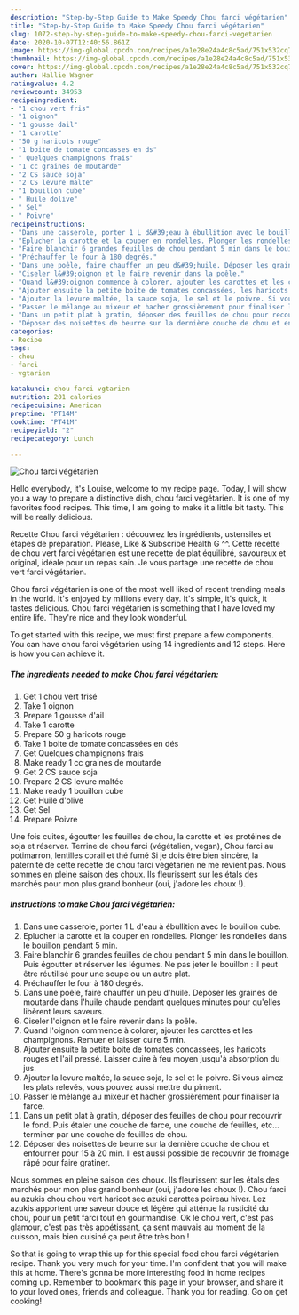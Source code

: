 ```yaml
---
description: "Step-by-Step Guide to Make Speedy Chou farci végétarien"
title: "Step-by-Step Guide to Make Speedy Chou farci végétarien"
slug: 1072-step-by-step-guide-to-make-speedy-chou-farci-vegetarien
date: 2020-10-07T12:40:56.861Z
image: https://img-global.cpcdn.com/recipes/a1e28e24a4c8c5ad/751x532cq70/chou-farci-vegetarien-photo-principale-de-la-recette.jpg
thumbnail: https://img-global.cpcdn.com/recipes/a1e28e24a4c8c5ad/751x532cq70/chou-farci-vegetarien-photo-principale-de-la-recette.jpg
cover: https://img-global.cpcdn.com/recipes/a1e28e24a4c8c5ad/751x532cq70/chou-farci-vegetarien-photo-principale-de-la-recette.jpg
author: Hallie Wagner
ratingvalue: 4.2
reviewcount: 34953
recipeingredient:
- "1 chou vert fris"
- "1 oignon"
- "1 gousse dail"
- "1 carotte"
- "50 g haricots rouge"
- "1 boite de tomate concasses en ds"
- " Quelques champignons frais"
- "1 cc graines de moutarde"
- "2 CS sauce soja"
- "2 CS levure malte"
- "1 bouillon cube"
- " Huile dolive"
- " Sel"
- " Poivre"
recipeinstructions:
- "Dans une casserole, porter 1 L d&#39;eau à ébullition avec le bouillon cube."
- "Eplucher la carotte et la couper en rondelles. Plonger les rondelles dans le bouillon pendant 5 min."
- "Faire blanchir 6 grandes feuilles de chou pendant 5 min dans le bouillon. Puis égoutter et réserver les légumes. Ne pas jeter le bouillon : il peut être réutilisé pour une soupe ou un autre plat."
- "Préchauffer le four à 180 degrés."
- "Dans une poêle, faire chauffer un peu d&#39;huile. Déposer les graines de moutarde dans l&#39;huile chaude pendant quelques minutes pour qu&#39;elles libèrent leurs saveurs."
- "Ciseler l&#39;oignon et le faire revenir dans la poêle."
- "Quand l&#39;oignon commence à colorer, ajouter les carottes et les champignons. Remuer et laisser cuire 5 min."
- "Ajouter ensuite la petite boite de tomates concassées, les haricots rouges et l&#39;ail pressé. Laisser cuire à feu moyen jusqu&#39;à absorption du jus."
- "Ajouter la levure maltée, la sauce soja, le sel et le poivre. Si vous aimez les plats relevés, vous pouvez aussi mettre du piment."
- "Passer le mélange au mixeur et hacher grossièrement pour finaliser la farce."
- "Dans un petit plat à gratin, déposer des feuilles de chou pour recouvrir le fond. Puis étaler une couche de farce, une couche de feuilles, etc... terminer par une couche de feuilles de chou."
- "Déposer des noisettes de beurre sur la dernière couche de chou et enfourner pour 15 à 20 min. Il est aussi possible de recouvrir de fromage râpé pour faire gratiner."
categories:
- Recipe
tags:
- chou
- farci
- vgtarien

katakunci: chou farci vgtarien 
nutrition: 201 calories
recipecuisine: American
preptime: "PT14M"
cooktime: "PT41M"
recipeyield: "2"
recipecategory: Lunch

---
```



![Chou farci végétarien](https://img-global.cpcdn.com/recipes/a1e28e24a4c8c5ad/751x532cq70/chou-farci-vegetarien-photo-principale-de-la-recette.jpg)

Hello everybody, it's Louise, welcome to my recipe page. Today, I will show you a way to prepare a distinctive dish, chou farci végétarien. It is one of my favorites food recipes. This time, I am going to make it a little bit tasty. This will be really delicious.

Recette Chou farci végétarien : découvrez les ingrédients, ustensiles et étapes de préparation. Please, Like &amp; Subscribe Health G ^^. Cette recette de chou vert farci végétarien est une recette de plat équilibré, savoureux et original, idéale pour un repas sain. Je vous partage une recette de chou vert farci végétarien.

Chou farci végétarien is one of the most well liked of recent trending meals in the world. It's enjoyed by millions every day. It's simple, it's quick, it tastes delicious. Chou farci végétarien is something that I have loved my entire life. They're nice and they look wonderful.


To get started with this recipe, we must first prepare a few components. You can have chou farci végétarien using 14 ingredients and 12 steps. Here is how you can achieve it.

<!--inarticleads1-->

##### The ingredients needed to make Chou farci végétarien:

1. Get 1 chou vert frisé
1. Take 1 oignon
1. Prepare 1 gousse d&#39;ail
1. Take 1 carotte
1. Prepare 50 g haricots rouge
1. Take 1 boite de tomate concassées en dés
1. Get  Quelques champignons frais
1. Make ready 1 cc graines de moutarde
1. Get 2 CS sauce soja
1. Prepare 2 CS levure maltée
1. Make ready 1 bouillon cube
1. Get  Huile d&#39;olive
1. Get  Sel
1. Prepare  Poivre


Une fois cuites, égoutter les feuilles de chou, la carotte et les protéines de soja et réserver. Terrine de chou farci (végétalien, vegan), Chou farci au potimarron, lentilles corail et thé fumé Si je dois être bien sincère, la paternité de cette recette de chou farci végétarien ne me revient pas. Nous sommes en pleine saison des choux. Ils fleurissent sur les étals des marchés pour mon plus grand bonheur (oui, j&#39;adore les choux !). 

<!--inarticleads2-->

##### Instructions to make Chou farci végétarien:

1. Dans une casserole, porter 1 L d&#39;eau à ébullition avec le bouillon cube.
1. Eplucher la carotte et la couper en rondelles. Plonger les rondelles dans le bouillon pendant 5 min.
1. Faire blanchir 6 grandes feuilles de chou pendant 5 min dans le bouillon. Puis égoutter et réserver les légumes. Ne pas jeter le bouillon : il peut être réutilisé pour une soupe ou un autre plat.
1. Préchauffer le four à 180 degrés.
1. Dans une poêle, faire chauffer un peu d&#39;huile. Déposer les graines de moutarde dans l&#39;huile chaude pendant quelques minutes pour qu&#39;elles libèrent leurs saveurs.
1. Ciseler l&#39;oignon et le faire revenir dans la poêle.
1. Quand l&#39;oignon commence à colorer, ajouter les carottes et les champignons. Remuer et laisser cuire 5 min.
1. Ajouter ensuite la petite boite de tomates concassées, les haricots rouges et l&#39;ail pressé. Laisser cuire à feu moyen jusqu&#39;à absorption du jus.
1. Ajouter la levure maltée, la sauce soja, le sel et le poivre. Si vous aimez les plats relevés, vous pouvez aussi mettre du piment.
1. Passer le mélange au mixeur et hacher grossièrement pour finaliser la farce.
1. Dans un petit plat à gratin, déposer des feuilles de chou pour recouvrir le fond. Puis étaler une couche de farce, une couche de feuilles, etc... terminer par une couche de feuilles de chou.
1. Déposer des noisettes de beurre sur la dernière couche de chou et enfourner pour 15 à 20 min. Il est aussi possible de recouvrir de fromage râpé pour faire gratiner.


Nous sommes en pleine saison des choux. Ils fleurissent sur les étals des marchés pour mon plus grand bonheur (oui, j&#39;adore les choux !). Chou farci au azukis chou chou vert haricot sec azuki carottes poireau hiver. Lez azukis apportent une saveur douce et légère qui atténue la rusticité du chou, pour un petit farci tout en gourmandise. Ok le chou vert, c&#39;est pas glamour, c&#39;est pas très appétissant, ça sent mauvais au moment de la cuisson, mais bien cuisiné ça peut être très bon ! 

So that is going to wrap this up for this special food chou farci végétarien recipe. Thank you very much for your time. I'm confident that you will make this at home. There's gonna be more interesting food in home recipes coming up. Remember to bookmark this page in your browser, and share it to your loved ones, friends and colleague. Thank you for reading. Go on get cooking!
